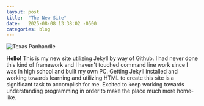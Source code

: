 ```yaml
---
layout: post
title:  "The New Site"
date:   2025-08-08 13:38:02 -0500
categories: blog
---
```

![Texas Panhandle](/Users/sonofbyford/Documents/GitHub/blakeicollier.github.io/docs/Photos/dither_it_7185505001_5b6a3f7293_b-1500325948.jpeg)

__Hello!__ This is my new site utilizing Jekyll by way of Github. I had never done this kind of framework and I haven't touched command line work since I was in high school and built my own PC. Getting Jekyll installed and working towards learning and utilizing HTML to create this site is a significant task to accomplish for me. Excited to keep working towards understanding programming in order to make the place much more home-like.
